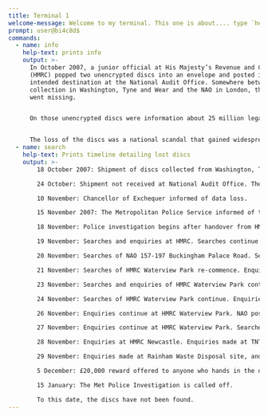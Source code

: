 ```yaml
---
title: Terminal 1
welcome-message: Welcome to my terminal. This one is about.... type `help` to get started!
prompt: user@bi4c8d$
commands:
  - name: info
    help-text: prints info
    output: >-
      In October 2007, a junior official at His Majesty’s Revenue and Customs
      (HMRC) popped two unencrypted discs into an envelope and posted it to its
      intended destination at the National Audit Office. Somewhere between its
      collection in Washington, Tyne and Wear and the NAO in London, the discs
      went missing.


      On those unencrypted discs were information about 25 million legal UK residents, about 40% of the then population. Unless your parents were high earners, this means that if you lived in the UK and were under the age of 16 in 2007, or you were a parent of such a person, it’s likely that your data were on those discs.


      The loss of the discs was a national scandal that gained widespread public and media attention. An internal and Metropolitan Police investigation followed, as did several reports, including a government-commissioned report by PWC which labelled the loss as ‘avoidable’ and found ‘institutional deficiencies’ at HMRC. The loss was a wake-up call to implement more rigorous data security and handling measures in government, and raised serious questions about whether the public could trust the government to keep their data safe. It remains the largest known loss of data by any UK public institution.
  - name: search
    help-text: Prints timeline detailing lost discs
    output: >-
      	18 October 2007: Shipment of discs collected from Washington, Tyne and Wear.

      	24 October: Shipment not received at National Audit Office. The NAO complain to HMRC.

      	10 November: Chancellor of Exchequer informed of data loss.

      	15 November 2007: The Metropolitan Police Service informed of the discs’ loss and asked to provide assistance to enquiries led by HMRC.

      	18 November: Police investigation begins after handover from HMRC at 1430 GMT. Searches of NAO.

      	19 November: Searches and enquiries at HMRC. Searches continue at NAO.

      	20 November: Searches of NAO 157-197 Buckingham Palace Road. Searches of HMRC Waterview Park.

      	21 November: Searches of HMRC Waterview Park re-commence. Enquiries made at DWP Long Benton, including forensic computer work on workstations.

      	23 November: Searches and enquiries of HMRC Waterview Park continue. Further enquiries made and forensic computer work at DWP at Long Benton. Searches at TNT depot London City hub.

      	24 November: Searches of HMRC Waterview Park continue. Enquiries continue at TNT London City hub. Enquiries start at TNT Accrington hub.

      	26 November: Enquiries continue at HMRC Waterview Park. NAO post room in Blackpool searched.

      	27 November: Enquiries continue at HMRC Waterview Park. Searches of TNT Durham hub. Searches at NAO - 157-197 Buckingham Palace Road.

      	28 November: Enquiries at HMRC Newcastle. Enquiries made at TNT Cumbernauld. Computer examinations continue.

      	29 November: Enquiries made at Rainham Waste Disposal site, and at TNT Lount.

      	5 December: £20,000 reward offered to anyone who hands in the discs.

      	15 January: The Met Police Investigation is called off.

      	To this date, the discs have not been found.
---
```

